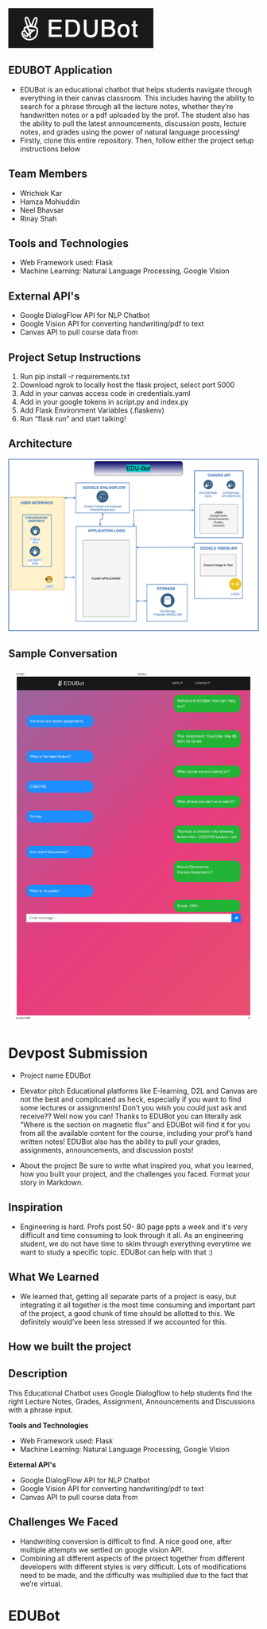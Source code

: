 <img src="EDUBOT Logo.png" >

## EDUBOT Application
* EDUBot is an educational chatbot that helps students navigate through everything in their canvas classroom. This includes having the ability to search for a phrase through all the lecture notes, whether they’re handwritten notes or a pdf uploaded by the prof. The student also has the ability to pull the latest announcements, discussion posts, lecture notes, and grades using the power of natural language processing!
* Firstly, clone this entire repository. Then, follow either the project setup instructions below

## Team Members
* Wrichiek Kar
* Hamza Mohiuddin
* Neel Bhavsar
* Rinay Shah

## Tools and Technologies 
* Web Framework used: Flask 
* Machine Learning: Natural Language Processing, Google Vision

## External API's
* Google DialogFlow API for NLP Chatbot
* Google Vision API for converting handwriting/pdf to text
* Canvas API to pull course data from

## Project Setup Instructions
1. Run pip install -r requirements.txt
2. Download ngrok to locally host the flask project, select port 5000
3. Add in your canvas access code in credentials.yaml
4. Add in your google tokens in script.py and index.py
5. Add Flask Environment Variables (.flaskenv)
6. Run “flask run” and start talking!

## Architecture 
<img src="Architecture.png">

## Sample Conversation
<img src="SampleConversation.jpg">


# Devpost Submission

* Project name
EDUBot
* Elevator pitch 
Educational platforms like E-learning, D2L and Canvas are not the best and complicated as heck, especially if you want to find some lectures or assignments! Don’t you wish you could just ask and receive?? Well now you can! Thanks to EDUBot you can literally ask “Where is the section on magnetic flux” and EDUBot will find it for you from all the available content for the course, including your prof’s hand written notes! EDUBot also has the ability to pull your grades, assignments, announcements, and discussion posts!

* About the project
Be sure to write what inspired you, what you learned, how you built your project, and the challenges you faced. Format your story in Markdown.

## Inspiration 
- Engineering is hard. Profs post 50- 80 page ppts a week and it's very difficult and time consuming to look through it all. As an engineering student, we do not have time to skim through everything everytime we want to study a specific topic. EDUBot can help with that :) 

## What We Learned 
- We learned that, getting all separate parts of a project is easy, but integrating it all together is the most time consuming and important part of the project, a good chunk of time should be allotted to this. We definitely would’ve been less stressed if we accounted for this. 

## How we built the project

## Description
This Educational Chatbot uses Google Dialogflow to help students find the right Lecture Notes, Grades, Assignment, Announcements and Discussions with a phrase input. 

<b> Tools and Technologies </b>
* Web Framework used: Flask 
* Machine Learning: Natural Language Processing, Google Vision

<b>External API's </b>
* Google DialogFlow API for NLP Chatbot
* Google Vision API for converting handwriting/pdf to text
* Canvas API to pull course data from


## Challenges We Faced
- Handwriting conversion is difficult to find. A nice good one, after multiple attempts we settled on google vision API. 
- Combining all different aspects of the project together from different developers with different styles is very difficult. Lots of modifications need to be made, and the difficulty was multiplied due to the fact that we’re virtual. 

# EDUBot
